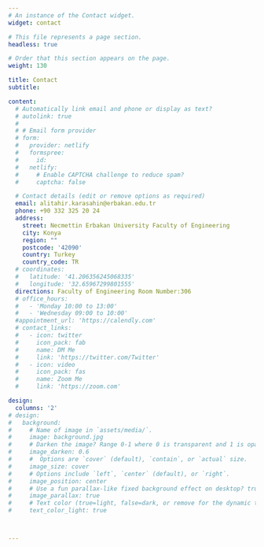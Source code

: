 ```yaml
---
# An instance of the Contact widget.
widget: contact

# This file represents a page section.
headless: true

# Order that this section appears on the page.
weight: 130

title: Contact
subtitle:

content:
  # Automatically link email and phone or display as text?
  # autolink: true
  # 
  # # Email form provider
  # form:
  #   provider: netlify
  #   formspree:
  #     id:
  #   netlify:
  #     # Enable CAPTCHA challenge to reduce spam?
  #     captcha: false

  # Contact details (edit or remove options as required)
  email: alitahir.karasahin@erbakan.edu.tr
  phone: +90 332 325 20 24
  address:
    street: Necmettin Erbakan University Faculty of Engineering
    city: Konya
    region: ""
    postcode: '42090'
    country: Turkey
    country_code: TR
  # coordinates:
  #   latitude: '41.206356245068335'
  #   longitude: '32.65967299801555'
  directions: Faculty of Engineering Room Number:306
  # office_hours:
  #   - 'Monday 10:00 to 13:00'
  #   - 'Wednesday 09:00 to 10:00'
  #appointment_url: 'https://calendly.com'
  # contact_links:
  #   - icon: twitter
  #     icon_pack: fab
  #     name: DM Me
  #     link: 'https://twitter.com/Twitter'
  #   - icon: video
  #     icon_pack: fas
  #     name: Zoom Me
  #     link: 'https://zoom.com'

design:
  columns: '2'
# design:
#   background:
#     # Name of image in `assets/media/`.
#     image: background.jpg
#     # Darken the image? Range 0-1 where 0 is transparent and 1 is opaque.
#     image_darken: 0.6
#     #  Options are `cover` (default), `contain`, or `actual` size.
#     image_size: cover
#     # Options include `left`, `center` (default), or `right`.
#     image_position: center
#     # Use a fun parallax-like fixed background effect on desktop? true/false
#     image_parallax: true
#     # Text color (true=light, false=dark, or remove for the dynamic theme color).
#     text_color_light: true



---
```

